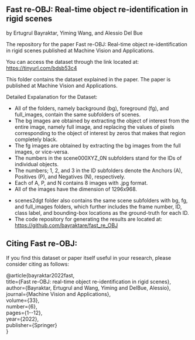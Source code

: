 ## Fast re-OBJ: Real-time object re-identification in rigid scenes 
by Ertugrul Bayraktar, Yiming Wang, and Alessio Del Bue

The repository for the paper Fast re-OBJ: Real-time object re-identification in rigid scenes published at Machine Vision and Applications.

You can access the dataset through the link located at: https://tinyurl.com/bdsb53c4

This folder contains the dataset explained in the paper. The paper is published at Machine Vision and Applications.

Detailed Expalanation for the Dataset:
*	All of the folders, namely background (bg), foreground (fg), and full_images, contain the same subfolders of scenes. 
*	The bg images are obtained by extracting the object of interest from the entire image, namely full image, and replacing the values of pixels corresponding to the object of interest by zeros that makes that region completely black.
*	The fg images are obtained by extracting the bg images from the full images, or vice-versa.
*	The numbers in the scene000XYZ_0N subfolders stand for the IDs of individual objects.
*	The numbers; 1, 2, and 3 in the ID subfolders denote the Anchors (A), Positives (P), and Negatives (N), respectively. 
*	Each of A, P, and N contains 8 images with .jpg format.
*	All of the images have the dimension of 1296x968.

- scenes2dgt folder also contains the same scene subfolders with bg, fg, and full_images folders, which further includes the frame number, ID, class label, and bounding-box locations as the ground-truth for each ID.
- The code repository for generating the results are located at: https://github.com/bayraktare/fast_re_OBJ

## Citing Fast re-OBJ:
If you find this dataset or paper itself useful in your research, please consider citing as follows:

@article{bayraktar2022fast, \
  title={Fast re-OBJ: real-time object re-identification in rigid scenes}, \
  author={Bayraktar, Ertugrul and Wang, Yiming and DelBue, Alessio}, \
  journal={Machine Vision and Applications}, \
  volume={33}, \
  number={6}, \
  pages={1--12}, \
  year={2022}, \
  publisher={Springer} \
}

